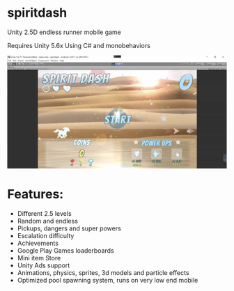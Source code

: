 # spiritdash
Unity 2.5D endless runner mobile game

Requires Unity 5.6x 
Using C# and monobehaviors

![](spiritdash.jpg)

# Features:

* Different 2.5 levels
* Random and endless
* Pickups, dangers and super powers
* Escalation difficulty
* Achievements
* Google Play Games loaderboards
* Mini item Store
* Unity Ads support
* Animations, physics, sprites, 3d models and particle effects
* Optimized pool spawning system, runs on very low end mobile
